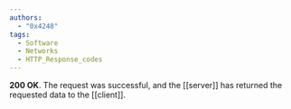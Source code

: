 ```yaml
---
authors: 
  - "0x4248"
tags:
  - Software
  - Networks
  - HTTP_Response_codes
---
```

**200 OK**. The request was successful, and the [[server]] has returned the requested data to the [[client]].